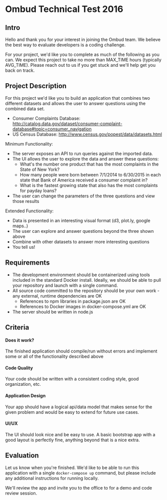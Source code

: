 # Ombud Technical Test 2016

## Intro

Hello and thank you for your interest in joining the Ombud team. We believe the best way to evaluate developers is a coding challenge.

For your project, we'd like you to complete as much of the following as you can. We expect this project to take no more than MAX_TIME hours (typically AVG_TIME). Please reach out to us if you get stuck and we'll help get you back on track.

## Project Description

For this project we'd like you to build an application that combines two different datasets and allows the user to answer questions using the combined data set.

* Consumer Complaints Database: http://catalog.data.gov/dataset/consumer-complaint-database#topic=consumer_navigation
* US Census Database: http://www.census.gov/popest/data/datasets.html

Minimum Functionality:

* The server exposes an API to run queries against the imported data.
* The UI allows the user to explore the data and answer these questions:
  - What's the number one product that has the most complaints in the State of New York?
  - How many people were born between 7/1/2014 to 6/30/2015 in each state that Bank of America received a consumer complaint in?
  - What is the fastest growing state that also has the most complaints for payday loans?
* The user can change the parameters of the three questions and view those results

Extended Functionality:

* Data is presented in an interesting visual format (d3, plot.ly, google maps..)
* The user can explore and answer questions beyond the three shown above
* Combine with other datasets to answer more interesting questions
* You tell us!

## Requirements

* The development environment should be containerized using tools included in the standard Docker install. Ideally, we should be able to pull your repository and launch with a single command.
* All source code committed to the repository should be your own work - any external, runtime dependencies are OK
  - References to npm libraries in package.json are OK
  - References to Docker images in docker-compose.yml are OK
* The server should be written in node.js

## Criteria

#### Does it work?

The finished application should compile/run without errors and implement some or all of the functionality described above

#### Code Quality

Your code should be written with a consistent coding style, good organization, etc.

#### Application Design

Your app should have a logical api/data model that makes sense for the given problem and would be easy to extend for future use cases.

#### UI/UX

The UI should look nice and be easy to use. A basic bootstrap app with a good layout is perfectly fine, anything beyond that is a nice extra.

## Evaluation

Let us know when you're finished. We'd like to be able to run this application with a single `docker-compose up` command, but please include any additional instructions for running locally.

We'll review the app and invite you to the office to for a demo and code review session.
